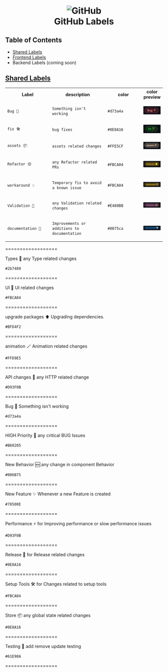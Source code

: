 <h1 align="center">
  <br>
  <img src="https://github.githubassets.com/images/modules/logos_page/GitHub-Mark.png" alt="GitHub" width="200">
  <br>
  GitHub Labels
  <br>
</h1>

## Table of Contents

- [Shared Labels](#shared-labels)
- [Frontend Labels](#frontend-labels)
- Backend Labels (coming soon)

## [Shared Labels](#shared-labels)

<table>
 <tr>
  <th>Label</th>
  <th>description</th>
  <th>color</th>
  <th>color preview</th>
 </tr>
 <tr data-type="row">
  <td width="200">
  
```
Bug 🐞
```

  </td>
  <td  width="300">

```
Something isn't working
```

  </td>
  <td width="200">

```
#d73a4a
```

  </td>
  <td>

<img width="90" alt="before" src=".github/bug.png">
  </td>
 </tr>
 <tr data-type="row">
  <td width="200">

```
fix 🛠️ 
```

  </td>
  <td  width="300">

```
bug fixes
```

  </td>
  <td width="200">

```
#0E8A16
```

  </td>
  <td>

<img width="90" alt="before" src=".github/fix.png">
  </td>
 </tr>
 <tr data-type="row">
  <td width="200">

```
assets 📦
```

  </td>
  <td  width="300">

```
assets related changes
```

  </td>
  <td width="200">

```
#FFE5CF
```

  </td>
  <td>

<img width="90" alt="before" src=".github/assets.png">
  </td>
 </tr>

 <tr data-type="row">
  <td width="200">

```
Refactor 🟡
```

  </td>
  <td  width="300">

```
any Refactor related PRs
```

  </td>
  <td width="200">

```
#FBCA04
```

  </td>
  <td>

<img width="90" alt="before" src=".github/refactor.png">
  </td>
 </tr>
 <tr data-type="row">
  <td width="200">

```
workaround 💡
```

  </td>
  <td  width="300">

```
Temporary fix to avoid a known issue
```

  </td>
  <td width="200">

```
#FBCA04
```

  </td>
  <td>

<img width="90" alt="before" src=".github/workaround.png">
  </td>
 </tr>
 <tr data-type="row">
  <td width="200">

```
Validation 🔐
```

  </td>
  <td  width="300">

```
any Validation related changes
```

  </td>
  <td width="200">

```
#E480BB
```

  </td>
  <td>

<img width="90" alt="before" src=".github/validation.png">
  </td>
 </tr>
 <tr data-type="row">
  <td width="200">

```
documentation 📝
```

  </td>
  <td  width="300">

```
Improvements or additions to documentation
```

  </td>
  <td width="200">

```
#0075ca
```

  </td>
  <td>

<img width="90" alt="before" src=".github/documentation.png">
  </td>
 </tr>
</table>

==================

Types 📜
any Type related changes

`#2b7489`

==================

UI 🎨
UI related changes

`#FBCA04`

==================

upgrade packages ⬆️
Upgrading dependencies.

`#BFD4F2`

==================

animation 🪄
Animation related changes

`#FFD9E5`

==================

API changes 📡
any HTTP related change

`#D93F0B`

==================

Bug 🐞
Something isn't working

`#d73a4a`

==================

HIGH Priority 🚩
any critical BUG Issues

`#B60205`

==================

New Behavior 🆕
any change in component Behavior

`#006B75`

==================

New Feature ✨
Whenever a new Feature is created

`#78500E`

==================

Performance ⚡️
for Improving performance or slow performance issues

`#D93F0B`

==================

Release 🎉
for Release related changes

`#0E8A16`

==================

Setup Tools 🛠️
for Changes related to setup tools

`#FBCA04`

==================

Store 📦
any global state related changes

`#0E8A16`

==================

Testing 🧪
add remove update testing

`#61E98A`

==================
